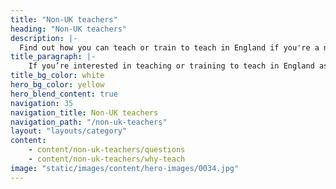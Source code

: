 ```yaml
---
title: "Non-UK teachers"
heading: "Non-UK teachers"
description: |-
  Find out how you can teach or train to teach in England if you're a non-UK citizen.
title_paragraph: |-
    If you’re interested in teaching or training to teach in England as an international citizen, we can help you understand your next steps.
title_bg_color: white
hero_bg_color: yellow
hero_blend_content: true
navigation: 35
navigation_title: Non-UK teachers
navigation_path: "/non-uk-teachers"
layout: "layouts/category"
content:
    - content/non-uk-teachers/questions
    - content/non-uk-teachers/why-teach
image: "static/images/content/hero-images/0034.jpg"
---
```



